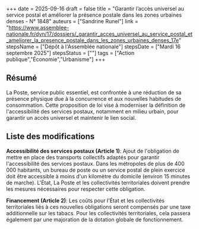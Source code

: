 +++
date = 2025-09-16
draft = false
title = "Garantir l’accès universel au service postal et améliorer la présence postale dans les zones urbaines denses - N° 1848"
auteurs = ["Sandrine Runel"]
link = "https://www.assemblee-nationale.fr/dyn/17/dossiers/_garantir_acces_universel_au_service_postal_et_ameliorer_la_presence_postale_dans_les_zones_urbaines_denses_17e"
stepsName = ["Dépôt à l'Assemblée nationale"]
stepsDate = ["Mardi 16 septembre 2025"]
stepsStatus = [""]
tags = ["Action publique","Économie","Urbanisme"]
+++

## Résumé

La Poste, service public essentiel, est confrontée à une réduction de sa présence physique due à la concurrence et aux nouvelles habitudes de consommation. Cette proposition de loi vise à moderniser la définition de l'accessibilité des services postaux, notamment en milieu urbain, pour garantir un accès universel et maintenir le lien social.

## Liste des modifications

**Accessibilité des services postaux (Article 1)**: Ajout de l'obligation de mettre en place des transports collectifs adaptés pour garantir l'accessibilité des services postaux. Dans les métropoles de plus de 400 000 habitants, un bureau de poste ou un service postal de plein exercice doit être accessible à moins d'un kilomètre du domicile (environ 15 minutes de marche). L'État, La Poste et les collectivités territoriales doivent prendre les mesures nécessaires pour respecter cette obligation.

**Financement (Article 2)**: Les coûts pour l'État et les collectivités territoriales liés à ces nouvelles obligations seront compensés par une taxe additionnelle sur les tabacs. Pour les collectivités territoriales, cela passera également par une majoration de la dotation globale de fonctionnement.
